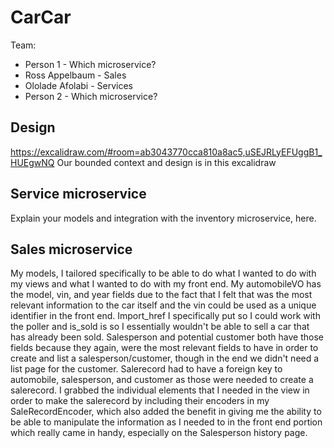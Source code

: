 # CarCar

Team:

* Person 1 - Which microservice?
* Ross Appelbaum - Sales
* Ololade Afolabi - Services
* Person 2 - Which microservice?

## Design
https://excalidraw.com/#room=ab3043770cca810a8ac5,uSEJRLyEFUggB1_HUEgwNQ
Our bounded context and design is in this excalidraw
## Service microservice

Explain your models and integration with the inventory
microservice, here.

## Sales microservice

My models, I tailored specifically to be able to do what I wanted to do with my views and what I wanted to do with my front end. My automobileVO has the model, vin, and year fields due to the fact that I felt that was the most relevant information to the car itself and the vin could be used as a unique identifier in the front end. Import_href I specifically put so I could work with the poller and is_sold is so I essentially wouldn't be able to sell a car that has already been sold. Salesperson and potential customer both have those fields because they again, were the most relevant fields to have in order to create and list a salesperson/customer, though in the end we didn't need a list page for the customer. Salerecord had to have a foreign key to automobile, salesperson, and customer as those were needed to create a salerecord. I grabbed the individual elements that I needed in the view in order to make the salerecord by including their encoders in my SaleRecordEncoder, which also added the benefit in giving me the ability to be able to manipulate the information as I needed to in the front end portion which really came in handy, especially on the Salesperson history page.

